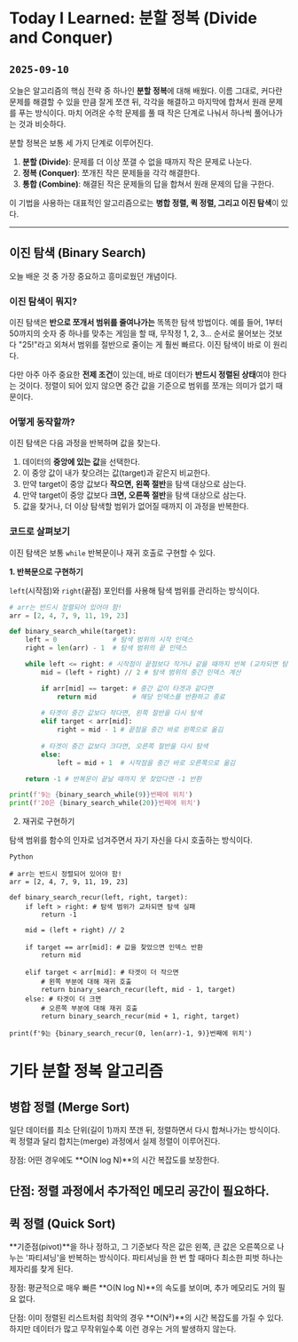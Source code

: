# Today I Learned: 분할 정복 (Divide and Conquer)

`2025-09-10`
---

오늘은 알고리즘의 핵심 전략 중 하나인 **분할 정복**에 대해 배웠다. 이름 그대로, 커다란 문제를 해결할 수 있을 만큼 잘게 쪼갠 뒤, 각각을 해결하고 마지막에 합쳐서 원래 문제를 푸는 방식이다. 마치 어려운 수학 문제를 풀 때 작은 단계로 나눠서 하나씩 풀어나가는 것과 비슷하다.

분할 정복은 보통 세 가지 단계로 이루어진다.
1.  **분할 (Divide)**: 문제를 더 이상 쪼갤 수 없을 때까지 작은 문제로 나눈다.
2.  **정복 (Conquer)**: 쪼개진 작은 문제들을 각각 해결한다.
3.  **통합 (Combine)**: 해결된 작은 문제들의 답을 합쳐서 원래 문제의 답을 구한다.

이 기법을 사용하는 대표적인 알고리즘으로는 **병합 정렬, 퀵 정렬, 그리고 이진 탐색**이 있다.

---

## 이진 탐색 (Binary Search)

오늘 배운 것 중 가장 중요하고 흥미로웠던 개념이다.

### 이진 탐색이 뭐지?

이진 탐색은 **반으로 쪼개서 범위를 줄여나가는** 똑똑한 탐색 방법이다. 예를 들어, 1부터 50까지의 숫자 중 하나를 맞추는 게임을 할 때, 무작정 1, 2, 3... 순서로 물어보는 것보다 "25!"라고 외쳐서 범위를 절반으로 줄이는 게 훨씬 빠르다. 이진 탐색이 바로 이 원리다.

다만 아주 아주 중요한 **전제 조건**이 있는데, 바로 데이터가 **반드시 정렬된 상태**여야 한다는 것이다. 정렬이 되어 있지 않으면 중간 값을 기준으로 범위를 쪼개는 의미가 없기 때문이다.

### 어떻게 동작할까?

이진 탐색은 다음 과정을 반복하며 값을 찾는다.
1.  데이터의 **중앙에 있는 값**을 선택한다.
2.  이 중앙 값이 내가 찾으려는 값(target)과 같은지 비교한다.
3.  만약 target이 중앙 값보다 **작으면, 왼쪽 절반**을 탐색 대상으로 삼는다.
4.  만약 target이 중앙 값보다 **크면, 오른쪽 절반**을 탐색 대상으로 삼는다.
5.  값을 찾거나, 더 이상 탐색할 범위가 없어질 때까지 이 과정을 반복한다.

### 코드로 살펴보기

이진 탐색은 보통 `while` 반복문이나 재귀 호출로 구현할 수 있다.

**1. 반복문으로 구현하기**

`left`(시작점)와 `right`(끝점) 포인터를 사용해 탐색 범위를 관리하는 방식이다.

```python
# arr는 반드시 정렬되어 있어야 함!
arr = [2, 4, 7, 9, 11, 19, 23]

def binary_search_while(target):
    left = 0              # 탐색 범위의 시작 인덱스
    right = len(arr) - 1  # 탐색 범위의 끝 인덱스

    while left <= right: # 시작점이 끝점보다 작거나 같을 때까지 반복 (교차되면 탐색 실패)
        mid = (left + right) // 2 # 탐색 범위의 중간 인덱스 계산

        if arr[mid] == target: # 중간 값이 타겟과 같다면
            return mid         # 해당 인덱스를 반환하고 종료
        
        # 타겟이 중간 값보다 작다면, 왼쪽 절반을 다시 탐색
        elif target < arr[mid]:
            right = mid - 1 # 끝점을 중간 바로 왼쪽으로 옮김
        
        # 타겟이 중간 값보다 크다면, 오른쪽 절반을 다시 탐색
        else:
            left = mid + 1  # 시작점을 중간 바로 오른쪽으로 옮김

    return -1 # 반복문이 끝날 때까지 못 찾았다면 -1 반환

print(f'9는 {binary_search_while(9)}번째에 위치')
print(f'20은 {binary_search_while(20)}번째에 위치')
```

2. 재귀로 구현하기

탐색 범위를 함수의 인자로 넘겨주면서 자기 자신을 다시 호출하는 방식이다.

```
Python

# arr는 반드시 정렬되어 있어야 함!
arr = [2, 4, 7, 9, 11, 19, 23]

def binary_search_recur(left, right, target):
    if left > right: # 탐색 범위가 교차되면 탐색 실패
        return -1

    mid = (left + right) // 2
    
    if target == arr[mid]: # 값을 찾았으면 인덱스 반환
        return mid
    
    elif target < arr[mid]: # 타겟이 더 작으면
        # 왼쪽 부분에 대해 재귀 호출
        return binary_search_recur(left, mid - 1, target)
    else: # 타겟이 더 크면
        # 오른쪽 부분에 대해 재귀 호출
        return binary_search_recur(mid + 1, right, target)

print(f'9는 {binary_search_recur(0, len(arr)-1, 9)}번째에 위치')
```

# 기타 분할 정복 알고리즘
## 병합 정렬 (Merge Sort)
일단 데이터를 최소 단위(길이 1)까지 쪼갠 뒤, 정렬하면서 다시 합쳐나가는 방식이다. 퀵 정렬과 달리 합치는(merge) 과정에서 실제 정렬이 이루어진다.

장점: 어떤 경우에도 **O(N log N)**의 시간 복잡도를 보장한다.

단점: 정렬 과정에서 추가적인 메모리 공간이 필요하다.
---
## 퀵 정렬 (Quick Sort)
**기준점(pivot)**을 하나 정하고, 그 기준보다 작은 값은 왼쪽, 큰 값은 오른쪽으로 나누는 '파티셔닝'을 반복하는 방식이다. 파티셔닝을 한 번 할 때마다 최소한 피벗 하나는 제자리를 찾게 된다.

장점: 평균적으로 매우 빠른 **O(N log N)**의 속도를 보이며, 추가 메모리도 거의 필요 없다.

단점: 이미 정렬된 리스트처럼 최악의 경우 **O(N²)**의 시간 복잡도를 가질 수 있다. 하지만 데이터가 많고 무작위일수록 이런 경우는 거의 발생하지 않는다.
